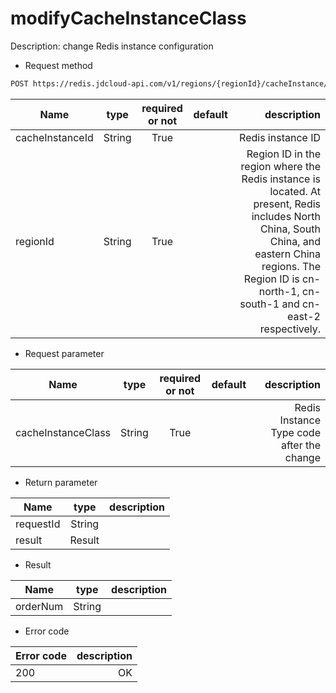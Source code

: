 # modifyCacheInstanceClass

Description: change Redis instance configuration

- Request method
```xml
POST https://redis.jdcloud-api.com/v1/regions/{regionId}/cacheInstance/{cacheInstanceId}:modifyCacheInstanceClass
```
Name|type|required or not|default|description
---|:--:|:--:|:--:|---:
cacheInstanceId|String|True||Redis instance ID
regionId|String|True||Region ID in the region where the Redis instance is located. At present, Redis includes North China, South China, and eastern China regions. The Region ID is cn-north-1, cn-south-1 and cn-east-2 respectively.

- Request parameter

Name|type|required or not|default|description
---|:--:|:--:|:--:|---:
cacheInstanceClass|String|True||Redis Instance Type code after the change

- Return parameter

Name|type|description
---|:--:|---:
requestId|String|
result|Result|

- Result

Name|type|description
---|:--:|---:
orderNum|String|

- Error code

Error code|description
---|---:
200|OK
